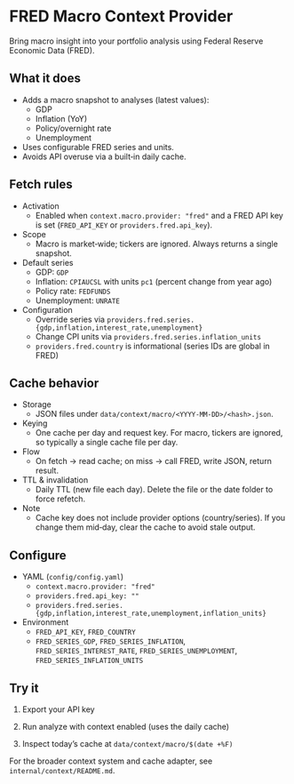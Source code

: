 # FRED Macro Context Provider

Bring macro insight into your portfolio analysis using Federal Reserve Economic Data (FRED).

## What it does

- Adds a macro snapshot to analyses (latest values):
  - GDP
  - Inflation (YoY)
  - Policy/overnight rate
  - Unemployment
- Uses configurable FRED series and units.
- Avoids API overuse via a built‑in daily cache.

## Fetch rules

- Activation
  - Enabled when `context.macro.provider: "fred"` and a FRED API key is set (`FRED_API_KEY` or `providers.fred.api_key`).
- Scope
  - Macro is market‑wide; tickers are ignored. Always returns a single snapshot.
- Default series
  - GDP: `GDP`
  - Inflation: `CPIAUCSL` with units `pc1` (percent change from year ago)
  - Policy rate: `FEDFUNDS`
  - Unemployment: `UNRATE`
- Configuration
  - Override series via `providers.fred.series.{gdp,inflation,interest_rate,unemployment}`
  - Change CPI units via `providers.fred.series.inflation_units`
  - `providers.fred.country` is informational (series IDs are global in FRED)

## Cache behavior

- Storage
  - JSON files under `data/context/macro/<YYYY-MM-DD>/<hash>.json`.
- Keying
  - One cache per day and request key. For macro, tickers are ignored, so typically a single cache file per day.
- Flow
  - On fetch → read cache; on miss → call FRED, write JSON, return result.
- TTL & invalidation
  - Daily TTL (new file each day). Delete the file or the date folder to force refetch.
- Note
  - Cache key does not include provider options (country/series). If you change them mid‑day, clear the cache to avoid stale output.

## Configure

- YAML (`config/config.yaml`)
  - `context.macro.provider: "fred"`
  - `providers.fred.api_key: ""`
  - `providers.fred.series.{gdp,inflation,interest_rate,unemployment,inflation_units}`
- Environment
  - `FRED_API_KEY`, `FRED_COUNTRY`
  - `FRED_SERIES_GDP`, `FRED_SERIES_INFLATION`, `FRED_SERIES_INTEREST_RATE`, `FRED_SERIES_UNEMPLOYMENT`, `FRED_SERIES_INFLATION_UNITS`

## Try it

1. Export your API key

2. Run analyze with context enabled (uses the daily cache)

3. Inspect today’s cache at `data/context/macro/$(date +%F)`

For the broader context system and cache adapter, see `internal/context/README.md`.
